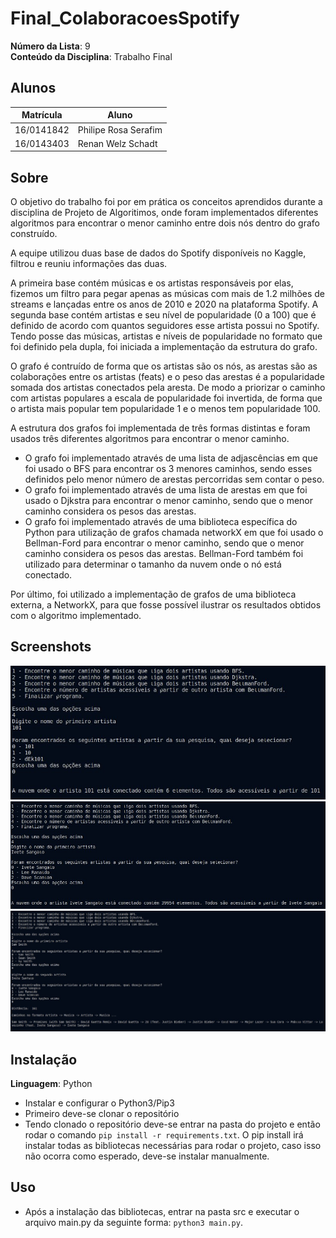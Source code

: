 # Final_ColaboracoesSpotify

**Número da Lista**: 9<br>
**Conteúdo da Disciplina**: Trabalho Final<br>

## Alunos
|Matrícula | Aluno |
| -- | -- |
| 16/0141842  |  Philipe Rosa Serafim |
| 16/0143403  |  Renan Welz Schadt |

## Sobre 
O objetivo do trabalho foi por em prática os conceitos aprendidos durante a disciplina de Projeto de Algoritimos, onde foram implementados diferentes algoritmos para encontrar o menor caminho entre dois nós dentro do grafo construído.

A equipe utilizou duas base de dados do Spotify disponíveis no Kaggle, filtrou e reuniu informações das duas.

A primeira base contém músicas e os artistas responsáveis por elas, fizemos um filtro para pegar apenas as músicas com mais de 1.2 milhões de streams e lançadas entre os anos de 2010 e 2020 na plataforma Spotify. A segunda base contém artistas e seu nível de popularidade (0 a 100) que é definido de acordo com quantos seguidores esse artista possui no Spotify. Tendo posse das músicas, artistas e níveis de popularidade no formato que foi definido pela dupla, foi iniciada a implementação da estrutura do grafo.

O grafo é contruído de forma que os artistas são os nós, as arestas são as colaborações entre os artistas (feats) e o peso das arestas é a popularidade somada dos artistas conectados pela aresta. De modo a priorizar o caminho com artistas populares a escala de popularidade foi invertida, de forma que o artista mais popular tem popularidade 1 e o menos tem popularidade 100.

A estrutura dos grafos foi implementada de três formas distintas e foram usados três diferentes algoritmos para encontrar o menor caminho.

* O grafo foi implementado através de uma lista de adjascências em que foi usado o BFS para encontrar os 3 menores caminhos, sendo esses definidos pelo menor número de arestas percorridas sem contar o peso.
* O grafo foi implementado através de uma lista de arestas em que foi usado o Djkstra para encontrar o menor caminho, sendo que o menor caminho considera os pesos das arestas.
* O grafo foi implementado através de uma biblioteca específica do Python para utilização de grafos chamada networkX em que foi usado o Bellman-Ford para encontrar o menor caminho, sendo que o menor caminho considera os pesos das arestas. Bellman-Ford também foi utilizado para determinar o tamanho da nuvem onde o nó está conectado.


Por último, foi utilizado a implementação de grafos de uma biblioteca externa, a NetworkX, para que fosse possível ilustrar os resultados obtidos com o algoritmo implementado.

## Screenshots

![Print da execução](./print3.jpg)
![Print da execução](./print2.jpg)
![Print da execução](./print1.jpg)

## Instalação 
**Linguagem**: Python<br>

 - Instalar e configurar o Python3/Pip3
 - Primeiro deve-se clonar o repositório
 - Tendo clonado o repositório deve-se entrar na pasta do projeto e então rodar o comando `pip install -r requirements.txt`.
 O pip install irá instalar todas as bibliotecas necessárias para rodar o projeto, caso isso não ocorra como esperado, deve-se instalar manualmente.

## Uso 
- Após a instalação das bibliotecas, entrar na pasta src e executar o arquivo main.py da seguinte forma: `python3 main.py`.





